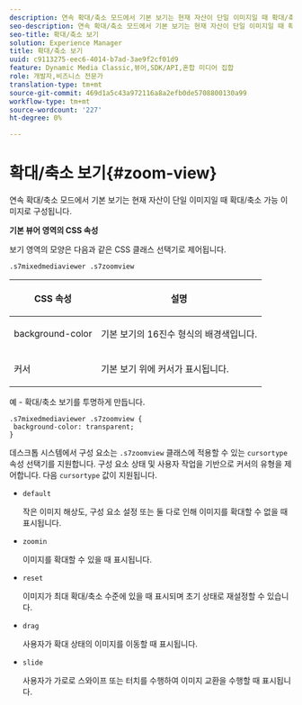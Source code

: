 ```yaml
---
description: 연속 확대/축소 모드에서 기본 보기는 현재 자산이 단일 이미지일 때 확대/축소 가능 이미지로 구성됩니다.
seo-description: 연속 확대/축소 모드에서 기본 보기는 현재 자산이 단일 이미지일 때 확대/축소 가능 이미지로 구성됩니다.
seo-title: 확대/축소 보기
solution: Experience Manager
title: 확대/축소 보기
uuid: c9113275-eec6-4014-b7ad-3ae9f2cf01d9
feature: Dynamic Media Classic,뷰어,SDK/API,혼합 미디어 집합
role: 개발자,비즈니스 전문가
translation-type: tm+mt
source-git-commit: 469d1a5c43a972116a8a2efb0de5708800130a99
workflow-type: tm+mt
source-wordcount: '227'
ht-degree: 0%

---
```



# 확대/축소 보기{#zoom-view}

연속 확대/축소 모드에서 기본 보기는 현재 자산이 단일 이미지일 때 확대/축소 가능 이미지로 구성됩니다.

<!--<a id="section_061E550C1C1D4DB2BD663A898895B38C"></a>-->

**기본 뷰어 영역의 CSS 속성**

보기 영역의 모양은 다음과 같은 CSS 클래스 선택기로 제어됩니다.

```
.s7mixedmediaviewer .s7zoomview
```

<table id="table_94EE3F5BBE4547C0B4943471CEE7EDE4"> 
 <thead> 
  <tr> 
   <th colname="col1" class="entry"> <p> CSS 속성 </p> </th> 
   <th colname="col2" class="entry"> <p>설명 </p> </th> 
  </tr> 
 </thead>
 <tbody> 
  <tr> 
   <td colname="col1"> <p> <span class="codeph"> background-color  </span> </p> </td> 
   <td colname="col2"> <p> 기본 보기의 16진수 형식의 배경색입니다. </p> </td> 
  </tr> 
  <tr> 
   <td colname="col1"> <p> <span class="codeph"> 커서  </span> </p> </td> 
   <td colname="col2"> <p>기본 보기 위에 커서가 표시됩니다. </p> </td> 
  </tr> 
 </tbody> 
</table>

예 - 확대/축소 보기를 투명하게 만듭니다.

```
.s7mixedmediaviewer .s7zoomview { 
 background-color: transparent; 
}
```

데스크톱 시스템에서 구성 요소는 `.s7zoomview` 클래스에 적용할 수 있는 `cursortype` 속성 선택기를 지원합니다. 구성 요소 상태 및 사용자 작업을 기반으로 커서의 유형을 제어합니다. 다음 `cursortype` 값이 지원됩니다.

* `default`

   작은 이미지 해상도, 구성 요소 설정 또는 둘 다로 인해 이미지를 확대할 수 없을 때 표시됩니다.

* `zoomin`

   이미지를 확대할 수 있을 때 표시됩니다.

* `reset`

   이미지가 최대 확대/축소 수준에 있을 때 표시되며 초기 상태로 재설정할 수 있습니다.

* `drag`

   사용자가 확대 상태의 이미지를 이동할 때 표시됩니다.

* `slide`

   사용자가 가로로 스와이프 또는 터치를 수행하여 이미지 교환을 수행할 때 표시됩니다.

